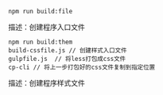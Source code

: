 ```
npm run build:file
```

描述：创建程序入口文件



```
npm run build:them
build-cssfile.js // 创建样式入口文件
gulpfile.js  // 将less打包成css文件
cp-cli // 将上一步打包好的css文件复制到指定位置
```

描述：创建程序样式文件

